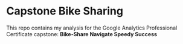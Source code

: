 # Capstone Bike Sharing

This repo contains my analysis for the Google Analytics Professional Certificate capstone:
**Bike-Share Navigate Speedy Success**
